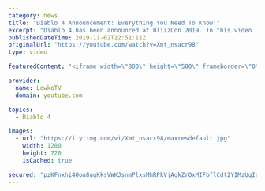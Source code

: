 ```yaml
---
category: news
title: "Diablo 4 Announcement: Everything You Need To Know!"
excerpt: "Diablo 4 has been announced at BlizzCon 2019. In this video I go over everything you need to know about this upcoming Blizzard Entertainment game."
publishedDateTime: 2019-11-02T22:51:11Z
originalUrl: "https://youtube.com/watch?v=Xmt_nsacr98"
type: video

featuredContent: "<iframe width=\"800\" height=\"500\" frameborder=\"0\" src=\"https://www.youtube.com/embed/Xmt_nsacr98\" allow=\"accelerometer; autoplay; encrypted-media; gyroscope; picture-in-picture\" allowfullscreen></iframe>"

provider:
  name: LowkoTV
  domain: youtube.com

topics:
  - Diablo 4

images:
  - url: "https://i.ytimg.com/vi/Xmt_nsacr98/maxresdefault.jpg"
    width: 1280
    height: 720
    isCached: true

secured: "pzKFnxhi40ou8ugKksVWKJsnmPlxsMhRPkVjAgkZrOxMIFbflCdt2YIMzUqIas7M00X38XVxEGlBy7lUIimLKl66UwP4Baj9HCi5azEYoqJT3dwqsEXrVe8bfUp22fdCkfI5XvKs/llR2KyXq9auZUr5Ip/a/KJcGRT4QnWatmZYsBz7Z+QNcWG4QX++xtFSpQGbIAqW7n9Xj5Y7ecfJMlPWhyoHrP6CmyhseE3Xw3/JF0F0tHxc2+UBXtq1gxxdv9hWfPXwlsR2N/f8ESARnbIomTGBk8Ps5/3jwzShVew/bQz0gbZFxvOyjt8M9etwzfJ+eNMC5+yEcwr3XiycZ4v0p2u3s8smCa2ZfDEeNIEQ3u8cf7W0i5HekIm933fSsVKVmXa3niDrD59tuGeLidtbJO7cFrNV+5CFKvcjmO1cZcyod29jSEeqKb+GxhBa;33C/Hk+cP4RxkHIZE3P4Ag=="
---
```


